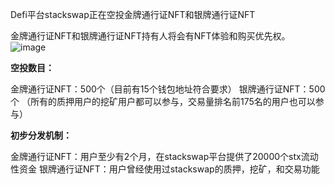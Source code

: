 ﻿Defi平台stackswap正在空投金牌通行证NFT和银牌通行证NFT

金牌通行证NFT和银牌通行证NFT持有人将会有NFT体验和购买优先权。
![image](https://miro.medium.com/max/1400/1*Zq82agf0EkPWzPMd89Yopg.jpeg)

**空投数目：**

金牌通行证NFT：500个（目前有15个钱包地址符合要求）
银牌通行证NFT：500个 （所有的质押用户的挖矿用户都可以参与，交易量排名前175名的用户也可以参与）

**初步分发机制：**

金牌通行证NFT：用户至少有2个月，在stackswap平台提供了20000个stx流动性资金
银牌通行证NFT：用户曾经使用过stackswap的质押，挖矿，和交易功能